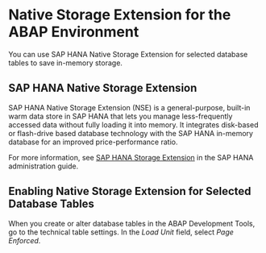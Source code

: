 <!-- loio68eb2a0a5b2c486590331bff11d79c6f -->

# Native Storage Extension for the ABAP Environment

You can use SAP HANA Native Storage Extension for selected database tables to save in-memory storage.



<a name="loio68eb2a0a5b2c486590331bff11d79c6f__section_yfk_wmr_lyb"/>

## SAP HANA Native Storage Extension

SAP HANA Native Storage Extension \(NSE\) is a general-purpose, built-in warm data store in SAP HANA that lets you manage less-frequently accessed data without fully loading it into memory. It integrates disk-based or flash-drive based database technology with the SAP HANA in-memory database for an improved price-performance ratio.

For more information, see [SAP HANA Storage Extension](https://help.sap.com/docs/SAP_HANA_PLATFORM/6b94445c94ae495c83a19646e7c3fd56/4efaa94f8057425c8c7021da6fc2ddf5.html) in the SAP HANA administration guide.



<a name="loio68eb2a0a5b2c486590331bff11d79c6f__section_lh1_zmr_lyb"/>

## Enabling Native Storage Extension for Selected Database Tables

When you create or alter database tables in the ABAP Development Tools, go to the technical table settings. In the *Load Unit* field, select *Page Enforced*.

